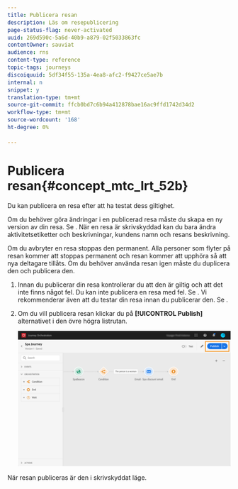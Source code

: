 ```yaml
---
title: Publicera resan
description: Läs om resepublicering
page-status-flag: never-activated
uuid: 269d590c-5a6d-40b9-a879-02f5033863fc
contentOwner: sauviat
audience: rns
content-type: reference
topic-tags: journeys
discoiquuid: 5df34f55-135a-4ea8-afc2-f9427ce5ae7b
internal: n
snippet: y
translation-type: tm+mt
source-git-commit: ffcb0bd7c6b94a412878bae16ac9ffd1742d34d2
workflow-type: tm+mt
source-wordcount: '168'
ht-degree: 0%

---
```



# Publicera resan{#concept_mtc_lrt_52b}

Du kan publicera en resa efter att ha testat dess giltighet.

Om du behöver göra ändringar i en publicerad resa måste du skapa en ny version av din resa. Se [](../building-journeys/journey-versions.md). När en resa är skrivskyddad kan du bara ändra aktivitetsetiketter och beskrivningar, kundens namn och resans beskrivning.

Om du avbryter en resa stoppas den permanent. Alla personer som flyter på resan kommer att stoppas permanent och resan kommer att upphöra så att nya deltagare tillåts. Om du behöver använda resan igen måste du duplicera den och publicera den.

1. Innan du publicerar din resa kontrollerar du att den är giltig och att det inte finns något fel. Du kan inte publicera en resa med fel. Se [](../about/troubleshooting.md#section_h3q_kqk_fhb). Vi rekommenderar även att du testar din resa innan du publicerar den. Se [](../building-journeys/testing-the-journey.md).
1. Om du vill publicera resan klickar du på **[!UICONTROL Publish]** alternativet i den övre högra listrutan.

   ![](../assets/journeyuc1_18.png)

När resan publiceras är den i skrivskyddat läge.
